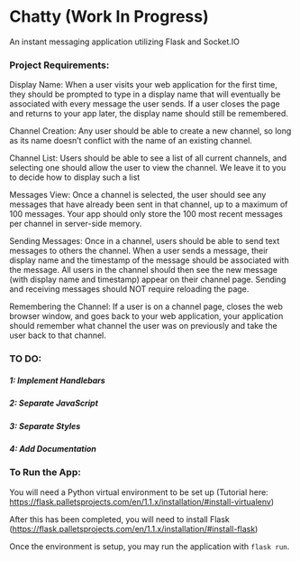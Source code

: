 # Chatty (Work In Progress)
An instant messaging application utilizing Flask and Socket.IO

### Project Requirements:

Display Name: When a user visits your web application for the first time, they should be prompted to type in a display name that will eventually be associated with every message the user sends. If a user closes the page and returns to your app later, the display name should still be remembered.

Channel Creation: Any user should be able to create a new channel, so long as its name doesn’t conflict with the name of an existing channel.

Channel List: Users should be able to see a list of all current channels, and selecting one should allow the user to view the channel. We leave it to you to decide how to display such a list

Messages View: Once a channel is selected, the user should see any messages that have already been sent in that channel, up to a maximum of 100 messages. Your app should only store the 100 most recent messages per channel in server-side memory.

Sending Messages: Once in a channel, users should be able to send text messages to others the channel. When a user sends a message, their display name and the timestamp of the message should be associated with the message. All users in the channel should then see the new message (with display name and timestamp) appear on their channel page. Sending and receiving messages should NOT require reloading the page.

Remembering the Channel: If a user is on a channel page, closes the web browser window, and goes back to your web application, your application should remember what channel the user was on previously and take the user back to that channel.

### TO DO:
##### 1: Implement Handlebars
##### 2: Separate JavaScript
##### 3: Separate Styles
##### 4: Add Documentation

### To Run the App:

You will need a Python virtual environment to be set up (Tutorial here: https://flask.palletsprojects.com/en/1.1.x/installation/#install-virtualenv)

After this has been completed, you will need to install Flask (https://flask.palletsprojects.com/en/1.1.x/installation/#install-flask)

Once the environment is setup, you may run the application with ```flask run```.
